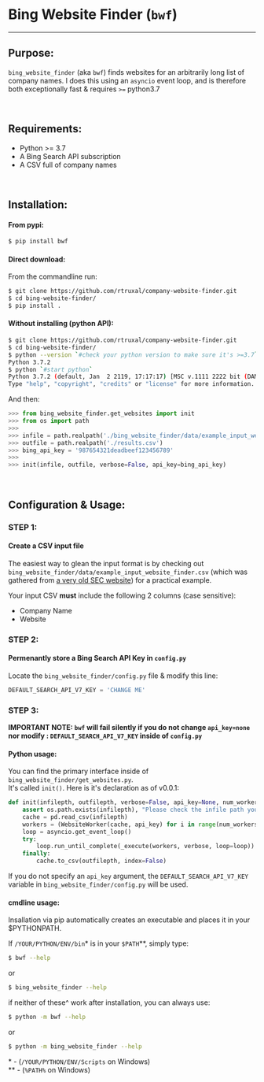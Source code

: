 Bing Website Finder (`bwf`)
===================
--------------------------

## Purpose:
`bing_website_finder` (aka `bwf`) finds websites for an arbitrarily long list of company names.
I does this using an `asyncio` event loop, and is therefore both exceptionally fast & requires `>=` python3.7

<br>

## Requirements:
 - Python >= 3.7
 - A Bing Search API subscription
 - A CSV full of company names

<br>

## Installation:

#### From pypi:
```sh
$ pip install bwf
```

#### Direct download:
From the commandline run:
```sh
$ git clone https://github.com/rtruxal/company-website-finder.git
$ cd bing-website-finder/
$ pip install .
```

#### Without installing (python API):
```sh
$ git clone https://github.com/rtruxal/company-website-finder.git
$ cd bing-website-finder/
$ python --version `#check your python version to make sure it's >=3.7`
Python 3.7.2
$ python `#start python`
Python 3.7.2 (default, Jan  2 2119, 17:17:17) [MSC v.1111 2222 bit (DAM46)] :: Anaconda, Inc. on win3333
Type "help", "copyright", "credits" or "license" for more information.
```
And then:
```py
>>> from bing_website_finder.get_websites import init
>>> from os import path
>>>
>>> infile = path.realpath('./bing_website_finder/data/example_input_website_finder.csv')
>>> outfile = path.realpath('./results.csv')
>>> bing_api_key = '987654321deadbeef123456789'
>>>
>>> init(infile, outfile, verbose=False, api_key=bing_api_key)

```



<br>

## Configuration & Usage:

### STEP 1:
#### Create a CSV input file
The easiest way to glean the input format is by checking out `bing_website_finder/data/example_input_website_finder.csv` (which was gathered from [a very old SEC website](https://www.sec.gov/rules/other/4-460list.htm)) for a practical example.  

Your input CSV **must** include the following 2 columns (case sensitive):
 - Company Name
 - Website  


### STEP 2:
#### Permenantly store a Bing Search API Key in `config.py`
Locate the `bing_website_finder/config.py` file & modify this line:
```py
DEFAULT_SEARCH_API_V7_KEY = 'CHANGE ME'
```

### STEP 3:
**IMPORTANT NOTE: `bwf` will fail silently if you do not change `api_key=none` nor modify : `DEFAULT_SEARCH_API_V7_KEY` inside of `config.py`**

#### Python usage:
You can find the primary interface inside of `bing_website_finder/get_websites.py`.  
It's called `init()`. Here is it's declaration as of v0.0.1:
```py
def init(infilepth, outfilepth, verbose=False, api_key=None, num_workers=5):
    assert os.path.exists(infilepth), "Please check the infile path you've specified."
    cache = pd.read_csv(infilepth)
    workers = (WebsiteWorker(cache, api_key) for i in range(num_workers))
    loop = asyncio.get_event_loop()
    try:
        loop.run_until_complete(_execute(workers, verbose, loop=loop))
    finally:
        cache.to_csv(outfilepth, index=False)
```
If you do not specify an `api_key` argument, the `DEFAULT_SEARCH_API_V7_KEY` variable in `bing_website_finder/config.py` will be used.


#### cmdline usage:
Insallation via pip automatically creates an executable and places it in your $PYTHONPATH. 

If `/YOUR/PYTHON/ENV/bin`* is in your `$PATH`**, simply type:
```sh
$ bwf --help
```
or
```sh
$ bing_website_finder --help
```  
if neither of these^ work after installation, you can always use:  

```sh
$ python -m bwf --help
```
or
```sh
$ python -m bing_website_finder --help
```
\* - (`/YOUR/PYTHON/ENV/Scripts` on Windows)  
\** - (`%PATH%` on Windows)

